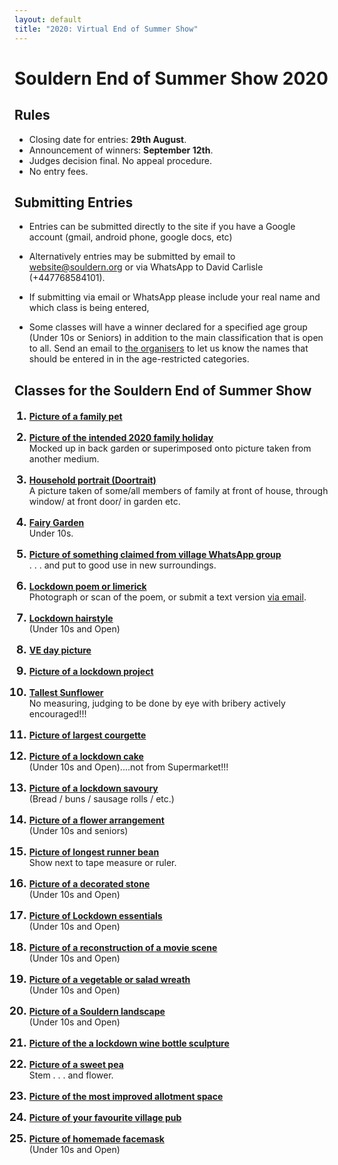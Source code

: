```yaml
---
layout: default
title: "2020: Virtual End of Summer Show"
---
```


<style>
ol li::marker {font-size:125%; font-weight:bold;}
</style>

# Souldern End of Summer Show 2020

## Rules

* Closing date for entries:  **29th August**.
* Announcement of winners: **September 12th**.
* Judges decision final. No appeal procedure.
* No entry fees.


## Submitting Entries

* Entries can be submitted directly to the site if you have a Google
account (gmail, android phone, google docs, etc)

*  Alternatively entries  may be submitted
by email to [website@souldern.org](mailto:website@souldern.org) or via
WhatsApp to David Carlisle (+447768584101).

*  If submitting via email or
WhatsApp please include your real name and which class is being entered,

* Some classes will have a winner declared for a specified age group
  (Under 10s or Seniors) in addition to the main classification that
  is open to all. Send an email to [the
  organisers](mailto:website@souldern.org) to let us know the names
  that should be entered in in the age-restricted categories.


## Classes for the Souldern End of Summer Show


1.  [**Picture of a family pet**](https://photos.app.goo.gl/ZAkadkMo2n9UXLhS7)

    <div id="pet"></div>

2.  [**Picture of the intended 2020 family holiday**](https://photos.app.goo.gl/QWgBzpQ3RUDbi6L39)  
    Mocked up in back garden or superimposed onto picture taken from another medium.

    <div id="holiday"></div>


3. [**Household portrait (Doortrait)**](https://photos.app.goo.gl/FHrKctR5iaVKk4cN6)  
   A picture taken of some/all members of family at front of house, through window/ at front door/ in garden etc.

    <div id="doortrait"></div>


4. [**Fairy Garden**](https://photos.app.goo.gl/xg5Waqmcwm72TkWp7)  
   Under 10s.
   
    <div id="fairy"></div>


5. [**Picture of something claimed from village WhatsApp group**](https://photos.app.goo.gl/M79Hch9v3ErAHdRB9)  
   . . . and put to good use in new surroundings.

    <div id="sssc"></div>

6. [**Lockdown poem or limerick**](https://photos.app.goo.gl/jgCKsv3n1kG3p4hDA)  
   Photograph or scan of the poem, or submit a text version [via email](mailto:website@souldern.org).

    <div id="poem"></div>

7. [**Lockdown hairstyle**](https://photos.app.goo.gl/pYPf2xWnBhH3C2Xf7)  
    (Under 10s and Open)

    <div id="hairstyle"></div>


8. [**VE day picture**](https://photos.app.goo.gl/PAid97LYpC9mkb4Z8)

    <div id="veday"></div>


9. [**Picture of a lockdown project**](https://photos.app.goo.gl/MwAgaHN7xUUr2HF7A)

    <div id="project"></div>


10. [**Tallest Sunflower**](https://photos.app.goo.gl/WUR2Y6sWnWLTfUV4A)  
    No measuring, judging to be done by eye with bribery actively encouraged!!!

    <div id="sunflower"></div>


11. [**Picture of largest courgette**](https://photos.app.goo.gl/Y8CWtJwY5uvtSvi99)

    <div id="courgette"></div>


12. [**Picture of a lockdown cake**](https://photos.app.goo.gl/SQ4Nno3tmbJikcZ16)  
    (Under 10s and Open)....not from Supermarket!!!

    <div id="cake"></div>


13. [**Picture of a lockdown savoury**](https://photos.app.goo.gl/vZ2tAiY2WLEqq96WA)  
    (Bread / buns / sausage rolls / etc.)

    <div id="savoury"></div>


14. [**Picture of a flower arrangement**](https://photos.app.goo.gl/5y6vootQ6bEDojfEA)  
    (Under 10s and seniors)

    <div id="arrangement"></div>


15. [**Picture of longest runner bean**](https://photos.app.goo.gl/5pZanfDN3uAvWtC27)  
    Show next to tape measure or ruler.

    <div id="bean"></div>


16. [**Picture of a decorated stone**](https://photos.app.goo.gl/wDXDRFAAyXcqmyLr8)  
    (Under 10s and Open)

    <div id="stone"></div>


17. [**Picture of Lockdown essentials**](https://photos.app.goo.gl/CAJaxLSKTZ5ocfY3A)  
    (Under 10s and Open)

    <div id="essentials"></div>


18. [**Picture of a reconstruction of a movie scene**](https://photos.app.goo.gl/Arw4UkFriEg5wiPc8)  
    (Under 10s and Open)

    <div id="movie"></div>


19. [**Picture of a vegetable or salad wreath**](https://photos.app.goo.gl/SfvJCEKL273N1Jgz5)  
    (Under 10s and Open)

    <div id="wreath"></div>


20. [**Picture of a Souldern landscape**](https://photos.app.goo.gl/EyxmDApYwPjVFqqg7)  
    (Under 10s and Open)

    <div id="landscape"></div>


21. [**Picture of the a lockdown wine bottle sculpture**](https://photos.app.goo.gl/eS48GEn2Dc99GJ3AA)

    <div id="sculpture"></div>


22. [**Picture of a sweet pea**](https://photos.app.goo.gl/7KufQcUWvGzpfPWa6)  
    Stem . . . and flower.

    <div id="sweetpea"></div>


23. [**Picture of the most improved allotment space**](https://photos.app.goo.gl/hrAsk9PtHoPW4JTq5)

    <div id="allotment"></div>


24. [**Picture of your favourite village pub**](https://photos.app.goo.gl/qcqESkW977ngQ3vE7)

    <div id="pub"></div>


25. [**Picture of homemade facemask**](https://photos.app.goo.gl/6Rfrga59gsqp7AXq8)     
    (Under 10s and Open)

    <div id="facemask"></div>


<script src="allotment.js"></script>
<script src="arrangement.js"></script>
<script src="bean.js"></script>
<script src="cake.js"></script>
<script src="courgette.js"></script>
<script src="doortrait.js"></script>
<script src="essentials.js"></script>
<script src="facemask.js"></script>
<script src="fairy.js"></script>
<script src="hairstyle.js"></script>
<script src="holiday.js"></script>
<script src="landscape.js"></script>
<script src="movie.js"></script>
<script src="pet.js"></script>
<script src="poem.js"></script>
<script src="project.js"></script>
<script src="pub.js"></script>
<script src="savoury.js"></script>
<script src="sculpture.js"></script>
<script src="sssc.js"></script>
<script src="stone.js"></script>
<script src="sunflower.js"></script>
<script src="sweetpea.js"></script>
<script src="veday.js"></script>
<script src="wreath.js"></script>
<script>
galleryheight="7em";
</script>
<script src="../../gallery/galleries.js"></script>
